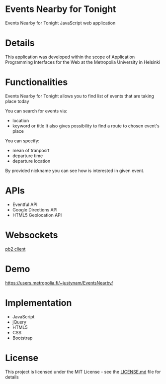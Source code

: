 # Events Nearby for Tonight
Events Nearby for Tonight JavaScript web application

# Details
This application was developed within the scope of Application Programming Interfaces for the Web at the Metropolia University in Helsinki

# Functionalities
Events Nearby for Tonight allows you to find list of events that are taking place today  

You can search for events via:
  * location
  * keyword or title
It also gives possibility to find a route to chosen event's place  

You can specify:
* mean of tranposrt
* departure time
* departure location

By provided nickname you can see how is interested in given event.

# APIs
* Eventful API
* Google Directions API
* HTML5 Geolocation API

# Websockets
[pb2 client](https://github.com/OAlm/pb2)

# Demo
https://users.metropolia.fi/~justynam/EventsNearby/

# Implementation
* JavaScript
* jQuery
* HTML5
* CSS
* Bootstrap

# License
This project is licensed under the MIT License - see the [LICENSE.md](https://github.com/Jusiaa5/EventsNearby/blob/master/LICENSE) file for details
